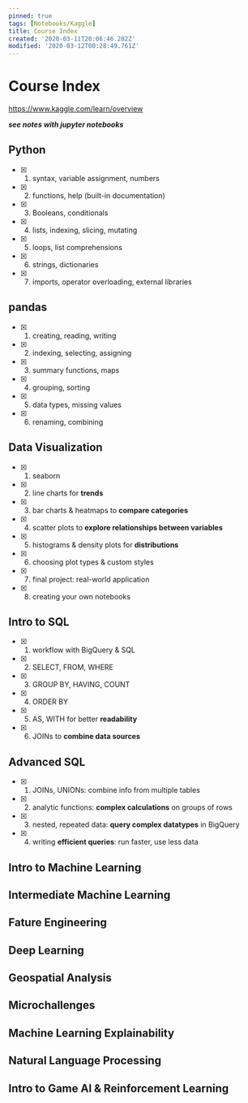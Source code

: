 ```yaml
---
pinned: true
tags: [Notebooks/Kaggle]
title: Course Index
created: '2020-03-11T20:06:46.282Z'
modified: '2020-03-12T00:28:49.761Z'
---
```


# Course Index
https://www.kaggle.com/learn/overview

***see notes with jupyter notebooks***

## Python
- [x] 1. syntax, variable assignment, numbers
- [x] 2. functions, help (built-in documentation)
- [x] 3. Booleans, conditionals
- [x] 4. lists, indexing, slicing, mutating
- [x] 5. loops, list comprehensions
- [x] 6. strings, dictionaries
- [x] 7. imports, operator overloading, external libraries

## pandas
- [x] 1. creating, reading, writing
- [x] 2. indexing, selecting, assigning
- [x] 3. summary functions, maps
- [x] 4. grouping, sorting
- [x] 5. data types, missing values
- [x] 6. renaming, combining

## Data Visualization
- [x] 1. seaborn
- [x] 2. line charts for **trends**
- [x] 3. bar charts & heatmaps to **compare categories**
- [x] 4. scatter plots to **explore relationships between variables**
- [x] 5. histograms & density plots for **distributions**
- [x] 6. choosing plot types & custom styles
- [x] 7. final project: real-world application
- [x] 8. creating your own notebooks

## Intro to SQL
- [x] 1. workflow with BigQuery & SQL
- [x] 2. SELECT, FROM, WHERE
- [x] 3. GROUP BY, HAVING, COUNT
- [x] 4. ORDER BY
- [x] 5. AS, WITH for better **readability**
- [x] 6. JOINs to **combine data sources**

## Advanced SQL
- [x] 1. JOINs, UNIONs: combine info from multiple tables
- [x] 2. analytic functions: **complex calculations** on groups of rows
- [x] 3. nested, repeated data: **query complex datatypes** in BigQuery
- [x] 4. writing **efficient queries**: run faster, use less data

## Intro to Machine Learning

## Intermediate Machine Learning

## Fature Engineering

## Deep Learning

## Geospatial Analysis

## Microchallenges

## Machine Learning Explainability

## Natural Language Processing

## Intro to Game AI & Reinforcement Learning
